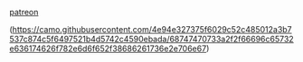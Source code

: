 [patreon](https://www.patreon.com/c/0_0zz/about)


(https://camo.githubusercontent.com/4e94e327375f6029c52c485012a3b7537c874c5f6497521b4d5742c4590ebada/68747470733a2f2f66696c65732e636174626f782e6d6f652f38686261736e2e706e67)
